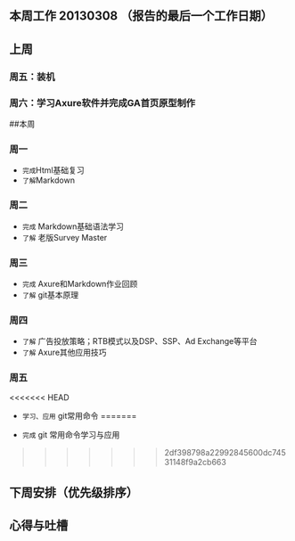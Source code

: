 ## 本周工作 20130308 （报告的最后一个工作日期）
## 上周
### 周五：装机
### 周六：学习Axure软件并完成GA首页原型制作

##本周
### 周一
* `完成`Html基础复习
* `了解`Markdown

### 周二
* `完成` Markdown基础语法学习
* `了解` 老版Survey Master

### 周三
* `完成` Axure和Markdown作业回顾 
* `了解` git基本原理

### 周四
* `了解` 广告投放策略；RTB模式以及DSP、SSP、Ad Exchange等平台
* `了解` Axure其他应用技巧

### 周五
<<<<<<< HEAD
* `学习、应用` git常用命令
=======

* `完成` git 常用命令学习与应用

>>>>>>> 2df398798a22992845600dc74531148f9a2cb663

## 下周安排（优先级排序）


## 心得与吐槽
